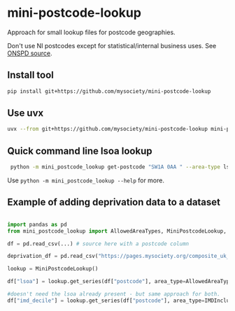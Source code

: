 # mini-postcode-lookup

Approach for small lookup files for postcode geographies.

Don't use NI postcodes except for statistical/internal business uses. See [ONSPD source](https://geoportal.statistics.gov.uk/datasets/a2f8c9c5778a452bbf640d98c166657c).


## Install tool
```bash
pip install git+https://github.com/mysociety/mini-postcode-lookup
```

## Use uvx

```bash
uvx --from git+https://github.com/mysociety/mini-postcode-lookup mini-postcode-lookup tui
```


## Quick command line lsoa lookup

```bash
 python -m mini_postcode_lookup get-postcode "SW1A 0AA " --area-type lsoa
```

Use `python -m mini_postcode_lookup --help` for more.

## Example of adding deprivation data to a dataset

```python

import pandas as pd
from mini_postcode_lookup import AllowedAreaTypes, MiniPostcodeLookup, IMDInclude

df = pd.read_csv(...) # source here with a postcode column

deprivation_df = pd.read_csv("https://pages.mysociety.org/composite_uk_imd/data/uk_index/latest/UK_IMD_E.csv")[["lsoa", "UK_IMD_E_pop_decile"]]

lookup = MiniPostcodeLookup()

df["lsoa"] = lookup.get_series(df["postcode"], area_type=AllowedAreaTypes.LSOA)

#doesn't need the lsoa already present - but same approach for both.
df["imd_decile"] = lookup.get_series(df["postcode"], area_type=IMDInclude.DECILE)
```